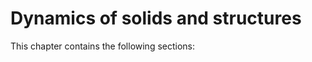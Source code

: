 # Dynamics of solids and structures

This chapter contains the following sections:

```{tableofcontents}
```
